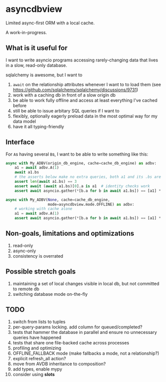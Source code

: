 # asyncdbview

Limited async-first ORM with a local cache.

A work-in-progress.

## What is it useful for

I want to write asyncio programs accessing rarely-changing data
that lives in a slow, read-only database.

sqlalchemy is awesome, but I want to

1. `await` on the relationship attributes whenever I want to to load them
   (see https://github.com/sqlalchemy/sqlalchemy/discussions/9731)
2. work with a caching db in front of a slow origin db
3. be able to work fully offline and access at least everything I've cached before
4. still be able to issue arbitary SQL queries if I want to
5. flexibly, optionally eagerly preload data in the most optimal way for my data model
6. have it all typing-friendly

## Interface

For `A`s having several `B`s, I want to be able to write something like this:

``` python
async with My_ADBV(origin_db_engine, cache=cache_db_engine) as adbv:
    a1 = await adbv.A(1)
    await a1.bs
    # the asserts below make no extra queries, both a1 and its .bs are cached
    assert len(await a1.bs) == 3
    assert await (await a1.bs)[0].a is a1  # identity checks work
    assert await asyncio.gather(*[b.a for b in await a1.bs]) == [a1] * 3

async with My_ADBV(None, cache=cache_db_engine,
                   mode=asyncdbview.mode.OFFLINE) as adbv:
    # working with cache alone
    a1 = await adbv.A(1)
    assert await asyncio.gather(*[b.a for b in await a1.bs]) == [a1] * 3
```

## Non-goals, limitations and optimizations

1. read-only
2. async-only
2. consistency is overrated

## Possible stretch goals

1. maintaining a set of local changes visible in local db, but not committed to remote db
2. switching database mode on-the-fly

## TODO

1. switch from lists to tuples
2. per-query-params locking. add column for queued/completed?
3. tests that hammer the database in parallel
   and ensure no unnecessary queries have happened
4. tests that share one file-backed cache across processes
5. profiling and optimizing
6. OFFLINE_FALLBACK mode (make fallbacks a mode, not a relationship?)
7. explicit refresh_all action?
8. move from AVDB inheritance to composition?
9. add types, enable mypy
10. consider using __slots__
